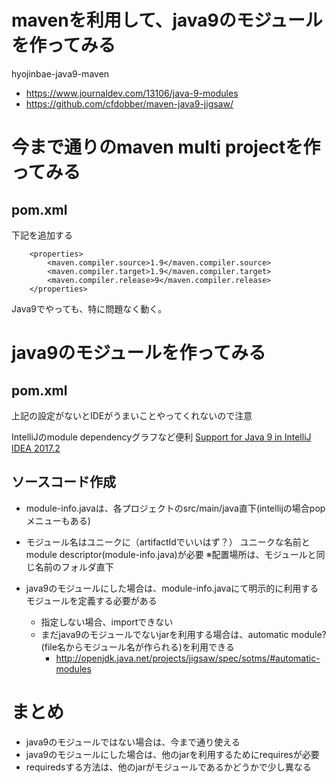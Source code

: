 # mavenを利用して、java9のモジュールを作ってみる
hyojinbae-java9-maven
- https://www.journaldev.com/13106/java-9-modules
- https://github.com/cfdobber/maven-java9-jigsaw/
# 今まで通りのmaven multi projectを作ってみる
## pom.xml
下記を追加する

```
    <properties>
        <maven.compiler.source>1.9</maven.compiler.source>
        <maven.compiler.target>1.9</maven.compiler.target>
        <maven.compiler.release>9</maven.compiler.release>
    </properties>
```
Java9でやっても、特に問題なく動く。

# java9のモジュールを作ってみる
## pom.xml
上記の設定がないとIDEがうまいことやってくれないので注意

IntelliJのmodule dependencyグラフなど便利
[Support for Java 9 in IntelliJ IDEA 2017.2](https://blog.jetbrains.com/idea/2017/07/support-for-java-9-in-intellij-idea-2017-2/)

## ソースコード作成
- module-info.javaは、各プロジェクトのsrc/main/java直下(intellijの場合popメニューもある)
- モジュール名はユニークに（artifactIdでいいはず？）
ユニークな名前とmodule descriptor(module-info.java)が必要
※配置場所は、モジュールと同じ名前のフォルダ直下


- java9のモジュールにした場合は、module-info.javaにて明示的に利用するモジュールを定義する必要がある
  - 指定しない場合、importできない
  - まだjava9のモジュールでないjarを利用する場合は、automatic module?(file名からモジュール名が作られる)を利用できる
    - http://openjdk.java.net/projects/jigsaw/spec/sotms/#automatic-modules

# まとめ
- java9のモジュールではない場合は、今まで通り使える
- java9のモジュールにした場合は、他のjarを利用するためにrequiresが必要
- requiredsする方法は、他のjarがモジュールであるかどうかで少し異なる